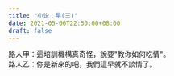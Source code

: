 ```yaml
---
title: "小说：早(三)"
date: 2021-05-06T22:50:00+08:00
draft: false
---
```

路人甲：這培訓機構真奇怪，說要"教你如何吃情"。  
路人乙：你是新來的吧，我們這早就不談情了。